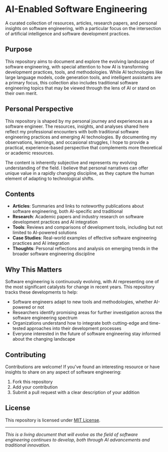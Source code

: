 # AI-Enabled Software Engineering

A curated collection of resources, articles, research papers, and personal insights on software engineering, with a particular focus on the intersection of artificial intelligence and software development practices.

## Purpose

This repository aims to document and explore the evolving landscape of software engineering, with special attention to how AI is transforming development practices, tools, and methodologies. While AI technologies like large language models, code generation tools, and intelligent assistants are a primary focus, this collection also includes traditional software engineering topics that may be viewed through the lens of AI or stand on their own merit.

## Personal Perspective

This repository is shaped by my personal journey and experiences as a software engineer. The resources, insights, and analyses shared here reflect my professional encounters with both traditional software engineering practices and emerging AI technologies. By documenting my observations, learnings, and occasional struggles, I hope to provide a practical, experience-based perspective that complements more theoretical or academic resources.

The content is inherently subjective and represents my evolving understanding of the field. I believe that personal narratives can offer unique value in a rapidly changing discipline, as they capture the human element of adapting to technological shifts.

## Contents

- **Articles**: Summaries and links to noteworthy publications about software engineering, both AI-specific and traditional
- **Research**: Academic papers and industry research on software development practices and AI integration
- **Tools**: Reviews and comparisons of development tools, including but not limited to AI-powered solutions
- **Case Studies**: Real-world examples of effective software engineering practices and AI integration
- **Thoughts**: Personal reflections and analysis on emerging trends in the broader software engineering discipline

## Why This Matters

Software engineering is continuously evolving, with AI representing one of the most significant catalysts for change in recent years. This repository tracks these developments to help:

- Software engineers adapt to new tools and methodologies, whether AI-powered or not
- Researchers identify promising areas for further investigation across the software engineering spectrum
- Organizations understand how to integrate both cutting-edge and time-tested approaches into their development processes
- Everyone interested in the future of software engineering stay informed about the changing landscape

## Contributing

Contributions are welcome! If you've found an interesting resource or have insights to share on any aspect of software engineering:

1. Fork this repository
2. Add your contribution
3. Submit a pull request with a clear description of your addition

## License

This repository is licensed under [MIT License](LICENSE).

---

*This is a living document that will evolve as the field of software engineering continues to develop, both through AI advancements and traditional innovation.*
